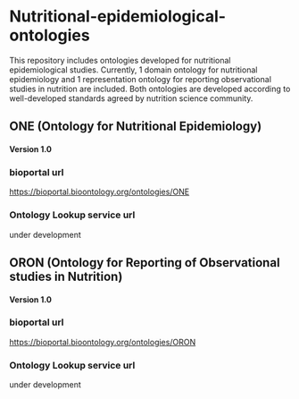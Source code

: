 # Nutritional-epidemiological-ontologies
This repository includes ontologies developed for nutritional epidemiological studies.
Currently, 1 domain ontology for nutritional epidemiology and 1 representation ontology for reporting observational studies in nutrition are included. Both ontologies are developed according to well-developed standards agreed by nutrition science community.



<h2 align="left">ONE (Ontology for Nutritional Epidemiology) </h2>
<h4 align="left">Version 1.0 </h4>

### bioportal url

https://bioportal.bioontology.org/ontologies/ONE

### Ontology Lookup service url

under development


<h2 align="left">ORON (Ontology for Reporting of Observational studies in Nutrition) </h2>
<h4 align="left">Version 1.0 </h4>

### bioportal url

https://bioportal.bioontology.org/ontologies/ORON

### Ontology Lookup service url

under development
